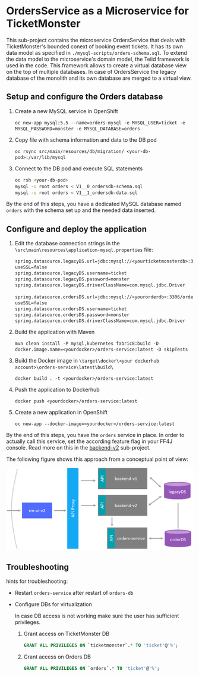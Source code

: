# OrdersService as a Microservice for TicketMonster

This sub-project contains the microservice OrdersService that deals with TicketMonster's bounded conext of booking event tickets. It has its own data model as specified in ```./mysql-scripts/orders-schema.sql```. To extend the data model to the microservice's domain model, the Teiid framework is used in the code. This framework allows to create a virtual database view on the top of multiple databases. In case of OrdersService the legacy database of the monolith and its own database are merged to a virtual view.

## Setup and configure the Orders database

1. Create a new MySQL service in OpenShift
    ```
    oc new-app mysql:5.5 --name=orders-mysql -e MYSQL_USER=ticket -e MYSQL_PASSWORD=monster -e MYSQL_DATABASE=orders
    ```
1. Copy file with schema information and data to the DB pod
    ```
    oc rsync src/main/resources/db/migration/ <your-db-pod>:/var/lib/mysql
    ```
1. Connect to the DB pod and execute SQL statements
    ```bash
    oc rsh <your-db-pod>
    mysql -u root orders < V1__0_ordersdb-schema.sql
    mysql -u root orders < V1__1_ordersdb-data.sql
    ```
By the end of this steps, you have a dedicated MySQL database named `orders` with the schema set up and the needed data inserted.


## Configure and deploy the application


1. Edit the database connection strings in the ```\src\main\resources\application-mysql.properties``` file:
    ```properties
    spring.datasource.legacyDS.url=jdbc:mysql://<yourticketmonsterdb>:3306/ticketmonster?useSSL=false
    spring.datasource.legacyDS.username=ticket
    spring.datasource.legacyDS.password=monster
    spring.datasource.legacyDS.driverClassName=com.mysql.jdbc.Driver

    spring.datasource.ordersDS.url=jdbc:mysql://<yourorderdb>:3306/orders?useSSL=false
    spring.datasource.ordersDS.username=ticket
    spring.datasource.ordersDS.password=monster
    spring.datasource.ordersDS.driverClassName=com.mysql.jdbc.Driver
    ```
1. Build the application with Maven
    ```
    mvn clean install -P mysql,kubernetes fabric8:build -D docker.image.name=<yourdocker>/orders-service:latest -D skipTests
    ```
1. Build the Docker image in ```\target\docker\<your dockerhub account>\orders-service\latest\build\```
    ```
    docker build . -t <yourdocker>/orders-service:latest
    ``` 
1. Push the application to Dockerhub
    ```
    docker push <yourdocker>/orders-service:latest
    ```
1. Create a new application in OpenShift
    ```
    oc new-app --docker-image=<yourdocker>/orders-service:latest
  	```

By the end of this steps, you have the `orders` service in place. In order to actually call this service, set the according feature flag in your FF4J console. Read more on this in the [backend-v2](../backend-v2/) sub-project.


The following figure shows this approach from a conceptual point of view:

![canary](../assets/tm-orders-service.png)


## Troubleshooting

hints for troubleshooting:

- Restart `orders-service` after restart of `orders-db`

- Configure DBs for virtualization

    In case DB access is not working make sure the user has sufficient privileges.

    1. Grant access on TicketMonster DB
        ```sql
        GRANT ALL PRIVILEGES ON `ticketmonster`.* TO 'ticket'@'%';
        ```
    1. Grant access on Orders DB
        ```sql
        GRANT ALL PRIVILEGES ON `orders`.* TO 'ticket'@'%';
        ``` 


